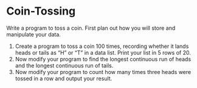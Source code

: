 # Coin-Tossing
Write a program to toss a coin.
First plan out how you will store and manipulate your data.
1. Create a program to toss a coin 100 times, recording whether it lands heads or tails
as “H” or “T” in a data list. Print your list in 5 rows of 20.
2. Now modify your program to find the longest continuous run of heads and the
longest continuous run of tails.
3. Now modify your program to count how many times three heads were tossed in a
row and output your result.
